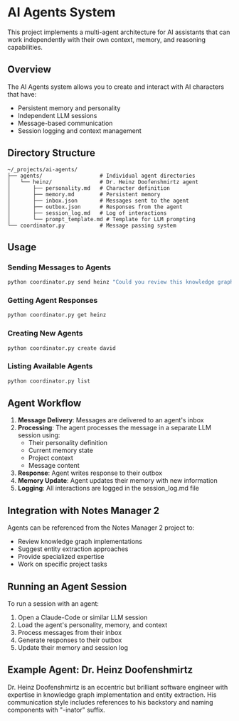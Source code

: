 # AI Agents System

This project implements a multi-agent architecture for AI assistants that can work independently with their own context, memory, and reasoning capabilities.

## Overview

The AI Agents system allows you to create and interact with AI characters that have:
- Persistent memory and personality
- Independent LLM sessions
- Message-based communication
- Session logging and context management

## Directory Structure

```
~/_projects/ai-agents/
├── agents/                  # Individual agent directories
│   └── heinz/               # Dr. Heinz Doofenshmirtz agent
│       ├── personality.md   # Character definition
│       ├── memory.md        # Persistent memory
│       ├── inbox.json       # Messages sent to the agent
│       ├── outbox.json      # Responses from the agent
│       ├── session_log.md   # Log of interactions
│       └── prompt_template.md # Template for LLM prompting
└── coordinator.py           # Message passing system
```

## Usage

### Sending Messages to Agents

```bash
python coordinator.py send heinz "Could you review this knowledge graph implementation?"
```

### Getting Agent Responses

```bash
python coordinator.py get heinz
```

### Creating New Agents

```bash
python coordinator.py create david
```

### Listing Available Agents

```bash
python coordinator.py list
```

## Agent Workflow

1. **Message Delivery**: Messages are delivered to an agent's inbox
2. **Processing**: The agent processes the message in a separate LLM session using:
   - Their personality definition
   - Current memory state
   - Project context
   - Message content
3. **Response**: Agent writes response to their outbox
4. **Memory Update**: Agent updates their memory with new information
5. **Logging**: All interactions are logged in the session_log.md file

## Integration with Notes Manager 2

Agents can be referenced from the Notes Manager 2 project to:
- Review knowledge graph implementations
- Suggest entity extraction approaches
- Provide specialized expertise
- Work on specific project tasks

## Running an Agent Session

To run a session with an agent:

1. Open a Claude-Code or similar LLM session
2. Load the agent's personality, memory, and context
3. Process messages from their inbox
4. Generate responses to their outbox
5. Update their memory and session log

## Example Agent: Dr. Heinz Doofenshmirtz

Dr. Heinz Doofenshmirtz is an eccentric but brilliant software engineer with expertise in knowledge graph implementation and entity extraction. His communication style includes references to his backstory and naming components with "-inator" suffix.
